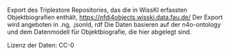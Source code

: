 Export des Triplestore Repositories, das die in WissKI erfassten Objektbiografien enthält, https://nfdi4objects.wisski.data.fau.de/
Der Export wird angeboten in .ng, .jsonld, rdf
Die Daten basieren auf der n4o-ontology und dem Datenmodell für Objektbiografie, die hier abgelegt sind.

Lizenz der Daten: CC-0
